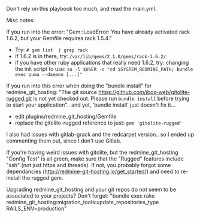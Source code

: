 Don't rely on this playbook too much, and read the main.yml.

Misc notes:

If you run into the error: "Gem::LoadError: You have already activated rack 1.6.2, but your Gemfile requires rack 1.5.4."

* Try: `# gem list  | grep rack`
* if 1.6.2 is in there, try: `/var/lib/gems/2.1.0/gems/rack-1.6.2/`
* if you have other ruby applications that really need 1.6.2, try: changing the init script to use: `su -l $USER -c "cd $SYSTEM_REDMINE_PATH; bundle exec puma --daemon [...]"`

If you run into this error when doing the "bundle install" for redmine_git_hosting: "The git source https://github.com/jbox-web/gitolite-rugged.git is not yet checked out. Please run `bundle install` before trying to start your application".. and yet, 'bundle install' just doesn't fix it...

* edit plugins/redmine_git_hosting/Gemfile
* replace the gitolite-rugged reference to just: `gem 'gitolite-rugged'`

I also had issues with gitlab-grack and the redcarpet version.. so I ended up commenting them out, since I don't use Gitlab.

If you're having weird issues with gitolite, but the redmine_git_hosting "Config Test" is all green, make sure that the "Rugged" features include "ssh" (not just https and threads). If not, you probably forgot some dependancies (http://redmine-git-hosting.io/get_started/) and need to re-install the rugged gem.

Upgrading redmine_git_hosting and your git repos do not seem to be associated to your projects? Don't forget: "bundle exec rake redmine_git_hosting:migration_tools:update_repositories_type RAILS_ENV=production"
